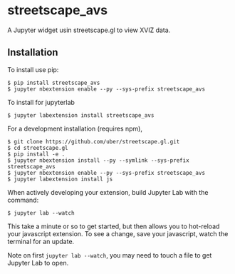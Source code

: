 streetscape_avs
===============

A Jupyter widget usin streetscape.gl to view XVIZ data.

Installation
------------

To install use pip:

    $ pip install streetscape_avs
    $ jupyter nbextension enable --py --sys-prefix streetscape_avs

To install for jupyterlab

    $ jupyter labextension install streetscape_avs

For a development installation (requires npm),

    $ git clone https://github.com/uber/streetscape.gl.git
    $ cd streetscape.gl
    $ pip install -e .
    $ jupyter nbextension install --py --symlink --sys-prefix streetscape_avs
    $ jupyter nbextension enable --py --sys-prefix streetscape_avs
    $ jupyter labextension install js

When actively developing your extension, build Jupyter Lab with the command:

    $ jupyter lab --watch

This take a minute or so to get started, but then allows you to hot-reload your javascript extension.
To see a change, save your javascript, watch the terminal for an update.

Note on first `jupyter lab --watch`, you may need to touch a file to get Jupyter Lab to open.

